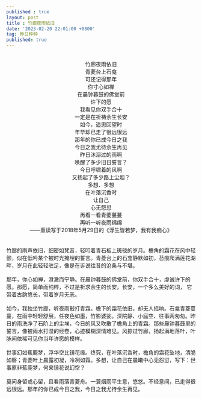```yaml
---
published : true 
layout: post
title : 竹廊夜雨依旧
date: '2023-02-20 22:01:00 +0800'
tag: 昨日种种
published: true
---
```


<br>
<div style="text-align:center;">
竹廊夜雨依旧<br>
青菱台上石龛<br>
可还记得那年<br>
你寸心如禅<br>
在晨钟暮鼓的佛堂前<br>
许下的愿<br>
我看见你双手合十<br>
一定是在祈祷余生长安<br>
如今，遥思回望时<br>
年华却已走了很远很远<br>
那年的你已成今日之我<br>
今日之我尤待余生再见<br>
昨日沐浴过的雨啊<br>
唤醒了多少旧日誓言？<br>
今日呼啸着的风啊<br>
又扬起了多少路上尘烟？<br>
多想、多想<br>
在叶落沉香时<br>
让自己<br>
心无怨愆<br>
再看一看青菱蔓蔓<br>
再听一听夜雨绵绵<br>
——重读写于2018年5月29日的《浮生皆若梦，我有我痴心》
</div>
<br>
<br>
竹廊的雨声依旧，细密如梵音，轻叩着青石板上斑驳的岁月。檐角的霜花在风中轻颤，似在低吟某个被时光掩埋的誓言。青菱台上的石龛静默如初，苔痕爬满莲花湖畔，岁月在此轻轻驻足，像是在诉说往昔的沧桑与不堪。
<br>
<br>
那年，你心如禅，澄澈而宁静。在晨钟暮鼓的佛堂前，你双手合十，虔诚许下的愿。那愿，简单而纯粹，不过是祈求余生的长安。长安，一个多么美好的词， 它带着古韵悠长，带着岁月无恙。
<br>
<br>
如今，我独坐竹廊，听夜雨敲打青霜。檐下的霜花依旧，却无人摇响。石龛青菱蔓蔓，在雨中轻轻舒展，任夜色如墨，竹影婆娑。深院静、小庭空、往事两匆匆。昨日的雨洗净了石阶上的尘埃，今日的风又吹散了檐角上的青霜。那些晨钟暮鼓里的誓言，像被雨水打湿的经卷，心迹模糊深情难见。风掠过竹廊，扬起满地落叶，叶脉间依稀可见你当年许愿的模样。
<br>
<br>
世事幻如蕉鹿梦，浮华空比镜花缘。终究，在叶落沉香时，檐角的霜花坠地，清脆如磬；青菱叶上晨露初凝，冷冽如霜。多想，让自己在晨曦中心无怨愆，写下：世事原非蕉鹿梦，何来镜花说幻空？
<br>
<br>
莫问身留或心留，且看雨落青菱舟。一蓑烟雨平生意，悠悠。不经意间，已走得很远很远。那年的你已成今日之我，今日之我尤待余生再见。
